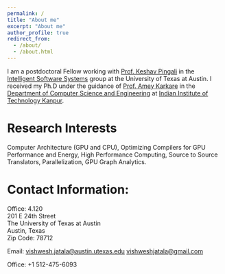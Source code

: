 ```yaml
---
permalink: /
title: "About me"
excerpt: "About me"
author_profile: true
redirect_from: 
  - /about/
  - /about.html
---
```


I am a postdoctoral Fellow working with [Prof. Keshav Pingali](https://www.cs.utexas.edu/~pingali/) in the [Intelligent Software Systems](https://iss.oden.utexas.edu/) group at the University of Texas at Austin. I received my Ph.D under the guidance of [Prof. Amey Karkare](https://cse.iitk.ac.in/users/karkare/) in the [Department of Computer Science and Engineering](https://cse.iitk.ac.in/) at [Indian Institute of Technology Kanpur](http://iitk.ac.in/). 


Research Interests
======
Computer  Architecture  (GPU  and  CPU),  Optimizing  Compilers  for  GPU  Performance  and  Energy,
High Performance Computing, Source to Source Translators, Parallelization, GPU Graph Analytics.


Contact Information:
======
Office: 4.120  
201 E 24th Street  
The University of Texas at Austin  
Austin, Texas  
Zip Code: 78712  

Email: <vishwesh.jatala@austin.utexas.edu>
<vishweshjatala@gmail.com>  

Office: +1 512-475-6093

